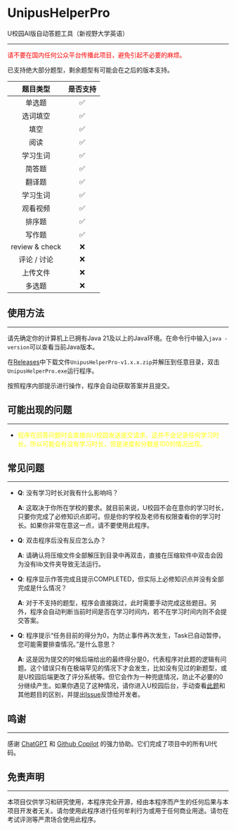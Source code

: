 # UnipusHelperPro
U校园AI版自动答题工具（新视野大学英语）

---
<font color="red">请不要在国内任何公众平台传播此项目，避免引起不必要的麻烦。</font>

已支持绝大部分题型，剩余题型有可能会在之后的版本支持。

|      题目类型      | 是否支持     |
|:--------------:|:--------:|
|      单选题       | &#x2705; |
|      选词填空      | &#x2705; |
|       填空       | &#x2705; |
|       阅读       | &#x2705; |
|      学习生词      | &#x2705; |
|      简答题       | &#x2705; |
|      翻译题       | &#x2705; |
|      学习生词      | &#x2705; |
|      观看视频      | &#x2705; |
|      排序题       | &#x2705; |
|      写作题       | &#x2705; |
| review & check | &#10060; |
|    评论 / 讨论     | &#10060; |
|      上传文件      | &#10060; |
|      多选题       | &#10060; |

## 使用方法

---
请先确定你的计算机上已拥有Java 21及以上的Java环境。在命令行中输入`java -version`可以查看当前Java版本。

在[Releases](https://github.com/Duster-Cule/UnipusHelperPro/releases/latest)中下载文件`UnipusHelperPro-v1.x.x.zip`并解压到任意目录，双击`UnipusHelperPro.exe`运行程序。

按照程序内部提示进行操作，程序会自动获取答案并且提交。

## 可能出现的问题

---
 - <font color="yellow">程序在回答问题时会直接向U校园发送提交请求，这并不会记录任何学习时长。所以可能会有没有学习时长，但是进度和分数是100的情况出现。</font>

## 常见问题

---
 - **Q**: 没有学习时长对我有什么影响吗？

   **A**: 这取决于你所在学校的要求。就目前来说，U校园不会在意你的学习时长，只要你完成了必修知识点即可。但是你的学校及老师有权限查看你的学习时长。如果你非常在意这一点，请不要使用此程序。


 - **Q**: 双击程序后没有反应怎么办？

   **A**: 请确认将压缩文件全部解压到目录中再双击，直接在压缩软件中双击会因为没有lib文件夹导致无法运行。


 - **Q**: 程序显示作答完成且提示COMPLETED，但实际上必修知识点并没有全部完成是什么情况？

   **A**: 对于不支持的题型，程序会直接跳过，此时需要手动完成这些题目。另外，程序会自动判断当前时间是否在学习时间内，若不在学习时间内则不会提交答案。


 - **Q**: 程序提示“任务目前的得分为0，为防止事件再次发生，Task已自动暂停，您可能需要排查情况。”是什么意思？

   **A**: 这是因为提交的时候后端给出的最终得分是0，代表程序对此题的逻辑有问题。这个错误只有在极端罕见的情况下才会发生，比如没有见过的新题型，或是U校园后端更改了评分系统等。但它会作为一种兜底情况，防止不必要的0分继续产生。如果你遇见了这种情况，请你进入U校园后台，手动查看[此题](https://github.com/Duster-Cule/UnipusHelper/tree/main/src/doc/CheckCurrentTask.md)和其他题目的区别，并提出[Issue](https://github.com/Duster-Cule/UnipusHelperPro/issues)反馈给开发者。

## 鸣谢

---
感谢 [ChatGPT](https://chatgpt.com/) 和 [Github Copilot](https://github.com/features/copilot) 的强力协助。它们完成了项目中的所有UI代码。

## 免责声明

---
本项目仅供学习和研究使用，本程序完全开源，经由本程序而产生的任何后果与本项目开发者无关。请勿使用此程序进行任何牟利行为或用于任何商业用途。请勿在考试评测等严肃场合使用此程序。
